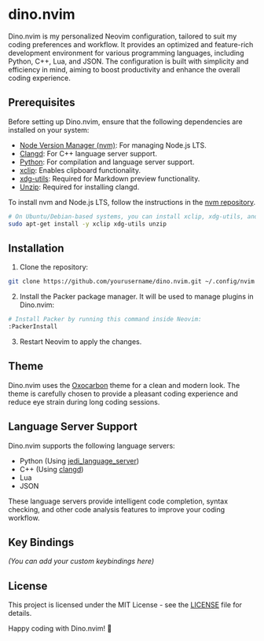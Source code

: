 # dino.nvim

Dino.nvim is my personalized Neovim configuration, tailored to suit my coding preferences and workflow. It provides an optimized and feature-rich development environment for various programming languages, including Python, C++, Lua, and JSON. The configuration is built with simplicity and efficiency in mind, aiming to boost productivity and enhance the overall coding experience.

## Prerequisites

Before setting up Dino.nvim, ensure that the following dependencies are installed on your system:

- [Node Version Manager (nvm)](https://github.com/nvm-sh/nvm): For managing Node.js LTS.
- [Clangd](https://clang.llvm.org/): For C++ language server support.
- [Python](https://www.python.org/): For compilation and language server support.
- [xclip](https://github.com/astrand/xclip): Enables clipboard functionality.
- [xdg-utils](https://www.freedesktop.org/wiki/Software/xdg-utils/): Required for Markdown preview functionality.
- [Unzip](https://linux.die.net/man/1/unzip): Required for installing clangd.

To install nvm and Node.js LTS, follow the instructions in the [nvm repository](https://github.com/nvm-sh/nvm).

```bash
# On Ubuntu/Debian-based systems, you can install xclip, xdg-utils, and unzip using:
sudo apt-get install -y xclip xdg-utils unzip
```

## Installation

1. Clone the repository:

```bash
git clone https://github.com/yourusername/dino.nvim.git ~/.config/nvim
```

2. Install the Packer package manager. It will be used to manage plugins in Dino.nvim:

```bash
# Install Packer by running this command inside Neovim:
:PackerInstall
```

3. Restart Neovim to apply the changes.

## Theme

Dino.nvim uses the [Oxocarbon](https://github.com/nyoom-engineering/oxocarbon.nvim) theme for a clean and modern look. The theme is carefully chosen to provide a pleasant coding experience and reduce eye strain during long coding sessions.

## Language Server Support

Dino.nvim supports the following language servers:

- Python (Using [jedi_language_server](https://github.com/pappasam/jedi-language-server))
- C++ (Using [clangd](https://clang.llvm.org/))
- Lua
- JSON

These language servers provide intelligent code completion, syntax checking, and other code analysis features to improve your coding workflow.

## Key Bindings

*(You can add your custom keybindings here)*

## License

This project is licensed under the MIT License - see the [LICENSE](LICENSE) file for details.

Happy coding with Dino.nvim! 🦕

